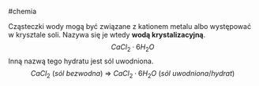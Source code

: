 #chemia 

Cząsteczki wody mogą być związane z kationem metalu albo występować w krysztale soli. Nazywa się je wtedy **wodą krystalizacyjną**.
$$
CaCl_2 · 6H_2O
$$
Inną nazwą tego hydratu jest sól uwodniona.
$$
CaCl_2\ (sól\ bezwodna)\ \Rightarrow\ CaCl_2 · 6H_2O\ (sól\ uwodniona/hydrat)
$$

